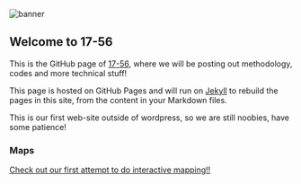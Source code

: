 ![banner](https://github.com/17-56cl/17-56cl.github.io/blob/master/media/header.PNG)
## Welcome to 17-56

This is the GitHub page of [17-56](https://17-56.cl), where we will be posting out methodology, codes and more technical stuff!

This page is hosted on GitHub Pages and will run on [Jekyll](https://jekyllrb.com/) to rebuild the pages in this site, from the content in your Markdown files.

This is our first web-site outside of wordpress, so we are still noobies, have some patience! 

### Maps
[Check out our first attempt to do interactive mapping!!](17-56cl.github.io/chile_regiones.html)


